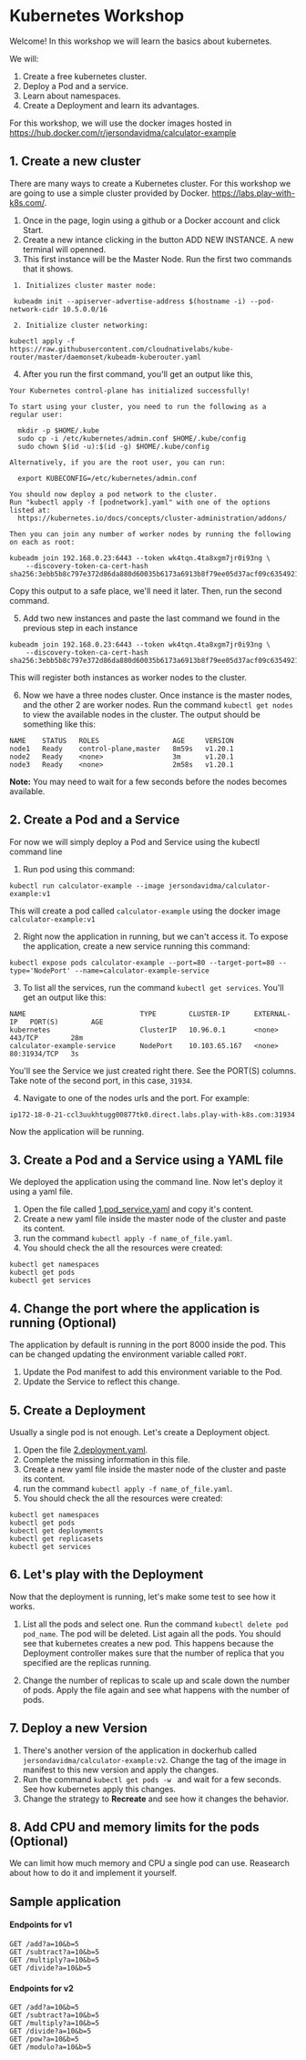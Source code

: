 # Kubernetes Workshop

Welcome!
In this workshop we will learn the basics about kubernetes.

We will:

1. Create a free kubernetes cluster.
2. Deploy a Pod and a service.
3. Learn about namespaces.
4. Create a Deployment and learn its advantages.

For this workshop, we will use the docker images hosted in https://hub.docker.com/r/jersondavidma/calculator-example

## 1. Create a new cluster

There are many ways to create a Kubernetes cluster. For this workshop we are going to use a simple cluster provided by Docker. https://labs.play-with-k8s.com/.

1. Once in the page, login using a github or a Docker account and click Start.
2. Create a new intance clicking in the button ADD NEW INSTANCE. A new terminal will openned.
3. This first instance will be the Master Node. Run the first two commands that it shows. 
```
 1. Initializes cluster master node:

 kubeadm init --apiserver-advertise-address $(hostname -i) --pod-network-cidr 10.5.0.0/16

 2. Initialize cluster networking:

kubectl apply -f https://raw.githubusercontent.com/cloudnativelabs/kube-router/master/daemonset/kubeadm-kuberouter.yaml
```

4. After you run the first command, you'll get an output like this,

```
Your Kubernetes control-plane has initialized successfully!

To start using your cluster, you need to run the following as a regular user:

  mkdir -p $HOME/.kube
  sudo cp -i /etc/kubernetes/admin.conf $HOME/.kube/config
  sudo chown $(id -u):$(id -g) $HOME/.kube/config

Alternatively, if you are the root user, you can run:

  export KUBECONFIG=/etc/kubernetes/admin.conf

You should now deploy a pod network to the cluster.
Run "kubectl apply -f [podnetwork].yaml" with one of the options listed at:
  https://kubernetes.io/docs/concepts/cluster-administration/addons/

Then you can join any number of worker nodes by running the following on each as root:

kubeadm join 192.168.0.23:6443 --token wk4tqn.4ta8xgm7jr0i93ng \
    --discovery-token-ca-cert-hash sha256:3ebb5b8c797e372d86da880d60035b6173a6913b8f79ee05d37acf09c6354921 
```

Copy this output to a safe place, we'll need it later. Then, run the second command.

5. Add two new instances and paste the last command we found in the previous step in each instance

```
kubeadm join 192.168.0.23:6443 --token wk4tqn.4ta8xgm7jr0i93ng \
    --discovery-token-ca-cert-hash sha256:3ebb5b8c797e372d86da880d60035b6173a6913b8f79ee05d37acf09c6354921 
```

This will register both instances as worker nodes to the cluster.

6. Now we have a three nodes cluster. Once instance is the master nodes, and the other 2 are worker nodes. Run the command  `kubectl get nodes` to view the available nodes in the cluster. The output should be something like this:

```
NAME    STATUS   ROLES                  AGE     VERSION
node1   Ready    control-plane,master   8m59s   v1.20.1
node2   Ready    <none>                 3m      v1.20.1
node3   Ready    <none>                 2m58s   v1.20.1
```

**Note:** You may need to wait for a few seconds before the nodes becomes available. 


## 2. Create a Pod and a Service

For now we will simply deploy a Pod and Service using the kubectl command line

1. Run pod using this command:

```
kubectl run calculator-example --image jersondavidma/calculator-example:v1
```

This will create a pod called `calculator-example` using the docker image `calculator-example:v1`

2. Right now the application in running, but we can't access it. To expose the application, create a new service running this command:

```
kubectl expose pods calculator-example --port=80 --target-port=80 --type='NodePort' --name=calculator-example-service
```

3. To list all the services, run the command `kubectl get services`. You'll get an output like this:

```
NAME                            TYPE        CLUSTER-IP      EXTERNAL-IP   PORT(S)        AGE
kubernetes                      ClusterIP   10.96.0.1       <none>        443/TCP        28m
calculator-example-service      NodePort    10.103.65.167   <none>        80:31934/TCP   3s
```

You'll see the Service we just created right there. See the PORT(S) columns. Take note of the second port, in this case, `31934`.

4. Navigate to one of the nodes urls and the port. For example:

```
ip172-18-0-21-ccl3uukhtugg00877tk0.direct.labs.play-with-k8s.com:31934
```

Now the application will be running.

## 3. Create a Pod and a Service using a YAML file

We deployed the application using the command line. Now let's deploy it using a yaml file.

1. Open the file called [1.pod_service.yaml](k8s_manifests/1.pod_service.yaml) and copy it's content.
2. Create a new yaml file inside the master node of the cluster and paste its content.
3. run the command `kubectl apply -f name_of_file.yaml`.
4. You should check the all the resources were created:

```
kubectl get namespaces
kubectl get pods
kubectl get services
```

## 4. Change the port where the application is running (Optional)

The application by default is running in the port 8000 inside the pod. This can be changed updating the environment variable called `PORT`.

1. Update the Pod manifest to add this environment variable to the Pod.
2. Update the Service to reflect this change.


## 5. Create a Deployment

Usually a single pod is not enough. Let's create a Deployment object.

1. Open the file [2.deployment.yaml](k8s_manifests/2.deployment.yaml). 
2. Complete the missing information in this file.
3. Create a new yaml file inside the master node of the cluster and paste its content.
4. run the command `kubectl apply -f name_of_file.yaml`.
5. You should check the all the resources were created:

```
kubectl get namespaces
kubectl get pods
kubectl get deployments
kubectl get replicasets
kubectl get services
```

## 6. Let's play with the Deployment

Now that the deployment is running, let's make some test to see how it works.

1. List all the pods and select one. Run the command `kubectl delete pod pod_name`. The pod will be deleted. List again all the pods. You should see that kubernetes creates a new pod. This happens because the Deployment controller makes sure that the number of replica that you specified are the replicas running.

2. Change the number of replicas to scale up and scale down the number of pods. Apply the file again and see what happens with the number of pods.

## 7. Deploy a new Version

1. There's another version of the application in dockerhub called `jersondavidma/calculator-example:v2`. Change the tag of the image in manifest to this new version and apply the changes.
2. Run the command `kubectl get pods -w ` and wait for a few seconds. See how kubernetes apply this changes.
3. Change the strategy to  **Recreate** and see how it changes the behavior. 

## 8. Add CPU and memory limits for the pods (Optional)

We can limit how much memory and CPU a single pod can use. Reasearch about how to do it and implement it yourself. 


## Sample application

#### Endpoints for v1

```
GET /add?a=10&b=5
GET /subtract?a=10&b=5
GET /multiply?a=10&b=5
GET /divide?a=10&b=5
```

#### Endpoints for v2

```
GET /add?a=10&b=5
GET /subtract?a=10&b=5
GET /multiply?a=10&b=5
GET /divide?a=10&b=5
GET /pow?a=10&b=5
GET /modulo?a=10&b=5
```
